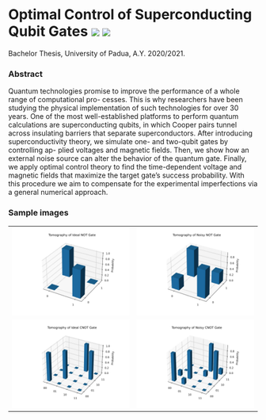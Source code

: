 # Optimal Control of Superconducting Qubit Gates ![ ](https://img.shields.io/badge/python-3c78aa?style=for-the-badge&logo=python&logoColor=ffe874) ![ ](https://img.shields.io/badge/latex-dcecec?style=for-the-badge&logo=latex&logoColor=008081)
Bachelor Thesis, University of Padua, A.Y. 2020/2021.

### Abstract
Quantum technologies promise to improve the performance of a whole range of computational pro- cesses. This is why researchers have been studying the physical implementation of such technologies for over 30 years. One of the most well-established platforms to perform quantum calculations are superconducting qubits, in which Cooper pairs tunnel across insulating barriers that separate superconductors. After introducing superconductivity theory, we simulate one- and two-qubit gates by controlling ap- plied voltages and magnetic fields. Then, we show how an external noise source can alter the behavior of the quantum gate. Finally, we apply optimal control theory to find the time-dependent voltage and magnetic fields that maximize the target gate’s success probability. With this procedure we aim to compensate for the experimental imperfections via a general numerical approach.


### Sample images
<p align="center">
    <table border="0">
        <tr>
            <td> <img src="/Latex_source/images/idealNOT.jpg" width="480"> </td>
            <td> <img src="/Latex_source/images/pertNOT.jpg" width="480"> </td>
        </tr>
        <tr>
            <td> <img src="/Latex_source/images/idealCNOT.jpg" width="480"> </td>
            <td> <img src="/Latex_source/images/pertCNOT.jpg" width="480"> </td>
        </tr>
    </table>
</p>
